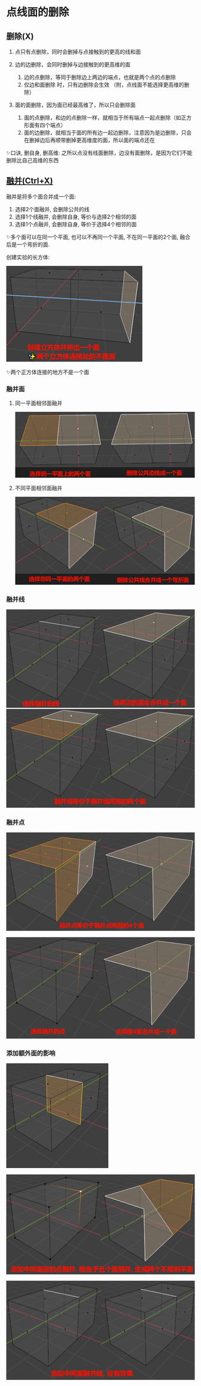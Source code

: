 

# 点线面的删除


## 删除(X)

1. 点只有点删除，同时会删掉与点接触到的更高的线和面
2. 边的边删除，会同时删掉与边接触到的更高维的面

    1. 边的点删除，等同于删除边上两边的端点，也就是两个点的点删除
    2. 仅边和面删除 时，只有边删除会生效 （附，点线面不能选择更高维的删除）

3. 面的面删除，因为面已经最高维了，所以只会删除面 
    1. 面的点删除，和边的点删除一样，就相当于所有端点一起点删除（如正方形面有四个端点） 
    2. 面的边删除，就相当于面的所有边一起边删除，注意因为是边删除，只会在删掉边后再顺带删掉更高维度的面，所以面的端点还在


✨口诀, 删自身, 删高维: 之所以点没有线面删除，边没有面删除，是因为它们不能删除比自己高维的东西


## [融并(Ctrl+X)](docs.blender.org/manual/zh-hans/4.2/modeling/meshes/editing/mesh/delete.html)


融并是将多个面合并成一个面:
1. 选择2个面融并, 会删除公共的线
2. 选择1个线融并, 会删除自身, 等价与选择2个相邻的面
3. 选择1个点融并, 会删除自身, 等价于选择4个相邻的面

✨多个面可以在同一个平面, 也可以不再同一个平面, 不在同一平面的2个面, 融合后是一个弯折的面.


创建实验的长方体:

![长方体挤出](删除/长方体挤出.png)

✨两个正方体连接的地方不是一个面


### 融并面

1. 同一平面相邻面融并

    ![同一平面相邻面融并](删除/同一平面相邻面融并.png)

2. 不同平面相邻面融并

    ![不同平面相邻面融并](删除/不同平面相邻面融并.png)


### 融并线

![alt text](删除/同一平面线融并.png)
![alt text](删除/同一平面线融并_等价面融并.png)


### 融并点


![alt text](删除/不同平面的点融并_等价面融并.png)

![alt text](删除/不同平面的点融并.png)




### 添加额外面的影响


![alt text](删除/添加中间面.png)

![alt text](删除/添加中间面_融并点.png)

![alt text](删除/添加中间面_融并线.png)

